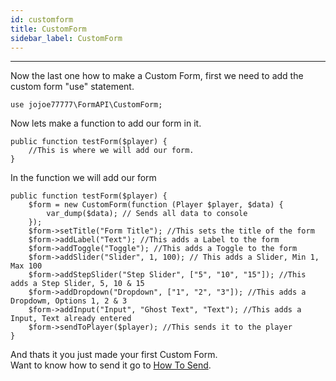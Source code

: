 ```yaml
---
id: customform
title: CustomForm
sidebar_label: CustomForm
---
```

___
Now the last one how to make a Custom Form, first we need to add the custom form "use" statement.  
```
use jojoe77777\FormAPI\CustomForm;
```

Now lets make a function to add our form in it.  
```
public function testForm($player) {
    //This is where we will add our form.
}
```

In the function we will add our form
```
public function testForm($player) {
    $form = new CustomForm(function (Player $player, $data) {
        var_dump($data); // Sends all data to console
    });
    $form->setTitle("Form Title"); //This sets the title of the form
    $form->addLabel("Text"); //This adds a Label to the form
    $form->addToggle("Toggle"); //This adds a Toggle to the form
    $form->addSlider("Slider", 1, 100); // This adds a Slider, Min 1, Max 100
    $form->addStepSlider("Step Slider", ["5", "10", "15"]); //This adds a Step Slider, 5, 10 & 15
    $form->addDropdown("Dropdown", ["1", "2", "3"]); //This adds a Dropdowm, Options 1, 2 & 3
    $form->addInput("Input", "Ghost Text", "Text"); //This adds a Input, Text already entered
    $form->sendToPlayer($player); //This sends it to the player
}
```  
And thats it you just made your first Custom Form.  
Want to know how to send it go to [How To Send](howtosend).
